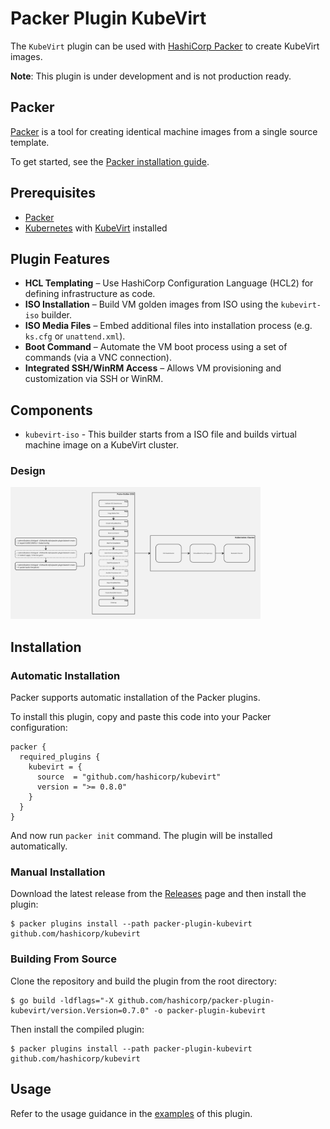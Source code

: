 # Packer Plugin KubeVirt

The `KubeVirt` plugin can be used with [HashiCorp Packer](https://www.packer.io) to create KubeVirt images.

**Note**: This plugin is under development and is not production ready.

## Packer

[Packer](https://developer.hashicorp.com/packer) is a tool for creating identical machine images from a single source template.

To get started, see the [Packer installation guide](https://developer.hashicorp.com/packer/install).

## Prerequisites

- [Packer](https://packer.io)
- [Kubernetes](https://kubernetes.io) with [KubeVirt](https://kubevirt.io) installed

## Plugin Features

- **HCL Templating** – Use HashiCorp Configuration Language (HCL2) for defining infrastructure as code.
- **ISO Installation** – Build VM golden images from ISO using the `kubevirt-iso` builder.
- **ISO Media Files** – Embed additional files into installation process (e.g. `ks.cfg` or `unattend.xml`).
- **Boot Command** – Automate the VM boot process using a set of commands (via a VNC connection).
- **Integrated SSH/WinRM Access** – Allows VM provisioning and customization via SSH or WinRM.

## Components

- `kubevirt-iso` - This builder starts from a ISO file and builds virtual machine image on a KubeVirt cluster.

### Design

<img src="docs/kubevirt-iso-builder-design.jpg" alt="Design" width="400"/>

## Installation

### Automatic Installation

Packer supports automatic installation of the Packer plugins.

To install this plugin, copy and paste this code into your Packer configuration:

```hcl
packer {
  required_plugins {
    kubevirt = {
      source  = "github.com/hashicorp/kubevirt"
      version = ">= 0.8.0"
    }
  }
}
```

And now run `packer init` command. The plugin will be installed automatically.

### Manual Installation

Download the latest release from the [Releases](https://github.com/hashicorp/packer-plugin-kubevirt/releases) page and then install the plugin:

```shell
$ packer plugins install --path packer-plugin-kubevirt github.com/hashicorp/kubevirt
```

### Building From Source

Clone the repository and build the plugin from the root directory:

```shell
$ go build -ldflags="-X github.com/hashicorp/packer-plugin-kubevirt/version.Version=0.7.0" -o packer-plugin-kubevirt
```

Then install the compiled plugin:

```shell
$ packer plugins install --path packer-plugin-kubevirt github.com/hashicorp/kubevirt
```

## Usage

Refer to the usage guidance in the [examples](./examples/builder/kubevirt-iso) of this plugin.
